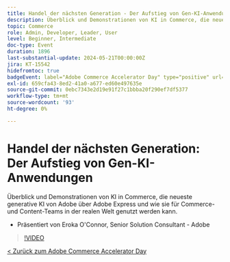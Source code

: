 ```yaml
---
title: Handel der nächsten Generation - Der Aufstieg von Gen-KI-Anwendungen
description: Überblick und Demonstrationen von KI in Commerce, die neueste generative KI von Adobe über Adobe Express und wie sie für Commerce- und Content-Teams in der realen Welt genutzt werden kann.
topic: Commerce
role: Admin, Developer, Leader, User
level: Beginner, Intermediate
doc-type: Event
duration: 1896
last-substantial-update: 2024-05-21T00:00:00Z
jira: KT-15542
hidefromtoc: true
badgeEvent: label="Adobe Commerce Accelerator Day" type="positive" url="https://experienceleague.adobe.com/de/docs/events/apac-commerce-recordings/2024/overview"
exl-id: 659cfa43-8ed2-41a0-a677-ed60e497635e
source-git-commit: 0ebc7343e2d19e91f27c1bbba20f290ef7df5377
workflow-type: tm+mt
source-wordcount: '93'
ht-degree: 0%

---
```


# Handel der nächsten Generation: Der Aufstieg von Gen-KI-Anwendungen

Überblick und Demonstrationen von KI in Commerce, die neueste generative KI von Adobe über Adobe Express und wie sie für Commerce- und Content-Teams in der realen Welt genutzt werden kann.

+ Präsentiert von Eroka O&#39;Connor, Senior Solution Consultant - Adobe

>[!VIDEO](https://video.tv.adobe.com/v/3456493/?learn=on&captions=ger)

[&lt; Zurück zum Adobe Commerce Accelerator Day](./overview.md)
